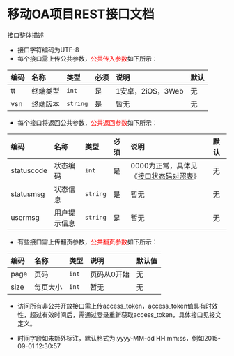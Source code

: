 # 移动OA项目REST接口文档

接口整体描述

* 接口字符编码为UTF-8
* 每个接口需上传公共参数，<font color=red>公共传入参数</font>如下所示：

|编码|名称|类型|必须|说明|默认|
|:---|:---|:---|:---|:---|:-----|
|tt|终端类型|<code>int</code>|是|1安卓，2iOS，3Web|无|
|vsn|终端版本|<code>string</code>|是|暂无|无|

* 每个接口将返回公共参数，<font color=red>公共返回参数</font>如下所示：

|编码|名称|类型|必须|说明|默认|
|:---|:---|:---|:---|:---|:-----|
|statuscode|状态编码|<code>int</code>|是|0000为正常，具体见《[接口状态码对照表](STATUSCODE.md)》|无|
|statusmsg|状态信息|<code>string</code>|是|暂无|无|
|usermsg|用户提示信息|<code>string</code>|是|暂无|无|

* 有些接口需上传翻页参数，<font color=red>公共翻页参数</font>如下所示：

|编码|名称|类型|说明|默认值|
|:---|:---|:---|:---|:-----|
|page|页码|<code>int</code>|页码从0开始|无|
|size|每页大小|<code>int</code>|暂无|无|



* 访问所有非公共开放接口需上传access_token，access_token值具有时效性，超过有效时间后，需通过登录重新获取access_token，具体接口见报文定义。

* 时间字段如未额外标注，默认格式为:yyyy-MM-dd HH:mm:ss，例如2015-09-01 12:30:57